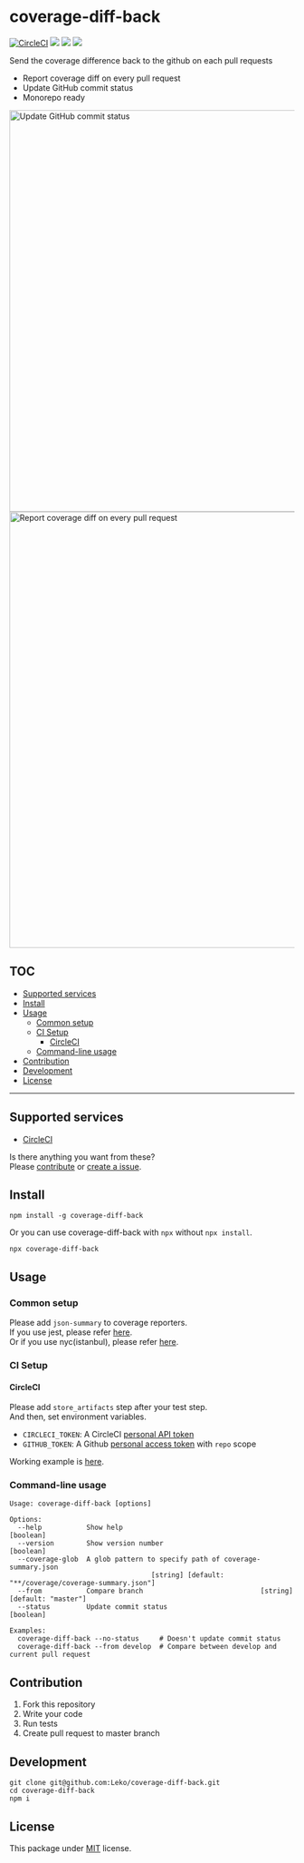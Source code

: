 # coverage-diff-back

[![CircleCI](https://circleci.com/gh/Leko/coverage-diff-back.svg?style=svg)](https://circleci.com/gh/Leko/coverage-diff-back)
![](https://img.shields.io/npm/v/coverage-diff-back.svg)
![](https://img.shields.io/npm/dm/coverage-diff-back.svg)
![](https://img.shields.io/npm/l/coverage-diff-back.svg)

Send the coverage difference back to the github on each pull requests

- Report coverage diff on every pull request
- Update GitHub commit status
- Monorepo ready

<img width="708" alt="Update GitHub commit status" src="https://user-images.githubusercontent.com/1424963/49980569-540bbc80-ff97-11e8-8bc4-c2f798d01890.png">
<img width="769" alt="Report coverage diff on every pull request" src="https://user-images.githubusercontent.com/1424963/49980573-566e1680-ff97-11e8-8f5d-eed4495bea73.png">

## TOC

- [Supported services](#supported-services)
- [Install](#install)
- [Usage](#usage)
  - [Common setup](#common-setup)
  - [CI Setup](#ci-setup)
    - [CircleCI](#circleci)
  - [Command-line usage](#command-line-usage)
- [Contribution](#contribution)
- [Development](#development)
- [License](#license)

---

## Supported services

- [CircleCI](https://circleci.com)

Is there anything you want from these?  
Please [contribute](#contribution) or [create a issue](https://github.com/Leko/coverage-diff-back/issues/new).

## Install

```
npm install -g coverage-diff-back
```

Or you can use coverage-diff-back with `npx` without `npx install`.

```
npx coverage-diff-back
```

## Usage

### Common setup

Please add `json-summary` to coverage reporters.  
If you use jest, please refer [here](https://jestjs.io/docs/en/configuration.html#coveragereporters-array-string).  
Or if you use nyc(istanbul), please refer [here](https://github.com/istanbuljs/nyc#running-reports).

### CI Setup

#### CircleCI

Please add `store_artifacts` step after your test step.  
And then, set environment variables.

- `CIRCLECI_TOKEN`: A CircleCI [personal API token](https://circleci.com/account/api)
- `GITHUB_TOKEN`: A Github [personal access token](https://github.com/settings/tokens) with `repo` scope

Working example is [here](https://github.com/Leko/coverage-diff-back/blob/master/.circleci/config.yml).

### Command-line usage

```
Usage: coverage-diff-back [options]

Options:
  --help           Show help                                                     [boolean]
  --version        Show version number                                           [boolean]
  --coverage-glob  A glob pattern to specify path of coverage-summary.json
                                   [string] [default: "**/coverage/coverage-summary.json"]
  --from           Compare branch                             [string] [default: "master"]
  --status         Update commit status                                          [boolean]

Examples:
  coverage-diff-back --no-status     # Doesn't update commit status
  coverage-diff-back --from develop  # Compare between develop and current pull request
```

## Contribution

1. Fork this repository
1. Write your code
1. Run tests
1. Create pull request to master branch

## Development

```
git clone git@github.com:Leko/coverage-diff-back.git
cd coverage-diff-back
npm i
```

## License

This package under [MIT](https://opensource.org/licenses/MIT) license.

